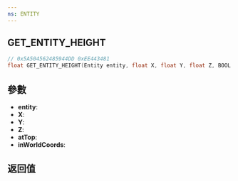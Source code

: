 ```yaml
---
ns: ENTITY
---
```

## GET_ENTITY_HEIGHT

```c
// 0x5A504562485944DD 0xEE443481
float GET_ENTITY_HEIGHT(Entity entity, float X, float Y, float Z, BOOL atTop, BOOL inWorldCoords);
```


## 參數
* **entity**: 
* **X**: 
* **Y**: 
* **Z**: 
* **atTop**: 
* **inWorldCoords**: 

## 返回值

